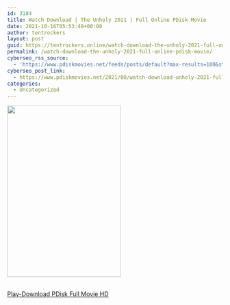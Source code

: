 ```yaml
---
id: 3184
title: Watch Download | The Unholy 2021 | Full Online PDisk Movie
date: 2021-10-16T05:53:48+00:00
author: tentrockers
layout: post
guid: https://tentrockers.online/watch-download-the-unholy-2021-full-online-pdisk-movie/
permalink: /watch-download-the-unholy-2021-full-online-pdisk-movie/
cyberseo_rss_source:
  - 'https://www.pdiskmovies.net/feeds/posts/default?max-results=100&start-index=1001'
cyberseo_post_link:
  - https://www.pdiskmovies.net/2021/08/watch-download-unholy-2021-full-online.html
categories:
  - Uncategorized
---
```

<div class="separator">
  <a href="https://1.bp.blogspot.com/-AHQTcXTbtKk/YRkP3owuxCI/AAAAAAAAaZQ/xSBCIYkJxiM4dtvGzWvBbZE7tE_tsAGgQCLcBGAsYHQ/s275/Watch%2BDownload%2B%2BThe%2BUnholy%2B2021%2B%2BFull%2BOnline%2BPDisk%2BMovie.jpg" imageanchor="1"><img loading="lazy" border="0" data-original-height="275" data-original-width="183" height="400" src="https://1.bp.blogspot.com/-AHQTcXTbtKk/YRkP3owuxCI/AAAAAAAAaZQ/xSBCIYkJxiM4dtvGzWvBbZE7tE_tsAGgQCLcBGAsYHQ/w266-h400/Watch%2BDownload%2B%2BThe%2BUnholy%2B2021%2B%2BFull%2BOnline%2BPDisk%2BMovie.jpg" width="266" /></a>
</div>

  
<a href="https://www.cofilink.com/share-video?videoid=nv2is1000523" target="popup" onclick="window.open('https://www.cofilink.com/share-video?videoid=nv2is1000523','popup','width=600,height=600'); return false;" rel="noopener"><br /> Play-Download PDisk Full Movie HD<br /> </a>